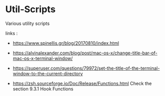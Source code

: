 # Util-Scripts
Various utility scripts


links :
* https://www.spinellis.gr/blog/20170810/index.html
* https://alvinalexander.com/blog/post/mac-os-x/change-title-bar-of-mac-os-x-terminal-window/
* https://superuser.com/questions/79972/set-the-title-of-the-terminal-window-to-the-current-directory

* https://zsh.sourceforge.io/Doc/Release/Functions.html
Check the section 9.3.1 Hook Functions
